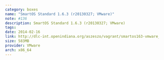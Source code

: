 ```yaml
---
category: boxes
name: "SmartOS Standard 1.6.3 (r20130327; VMware)"
note: #136
description: SmartOS Standard 1.6.3 (r20130327; VMware)
tags:
date: 2014-02-16
link: http://dlc-int.openindiana.org/aszeszo/vagrant/smartos163-vmware_fusion-20130327.box
size: 583MB
provider: VMware
arch: x86_64
---
```

